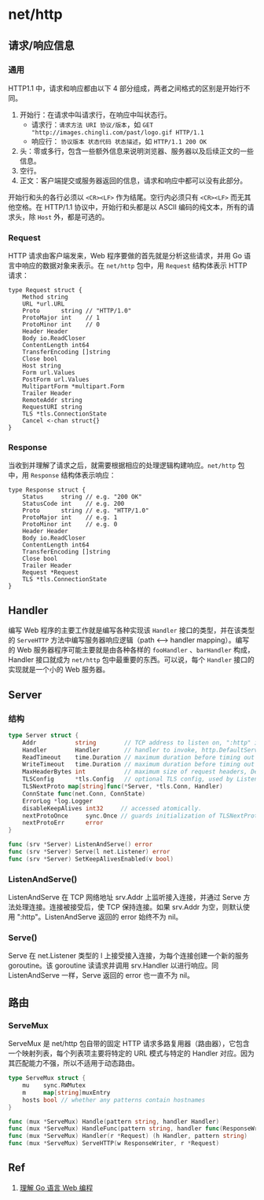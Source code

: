 # net/http

## 请求/响应信息

### 通用

HTTP1.1 中，请求和响应都由以下 4 部分组成，两者之间格式的区别是开始行不同。

1. 开始行：在请求中叫请求行，在响应中叫状态行。
   - 请求行：`请求方法 URI 协议/版本`，如 `GET "http://images.chingli.com/past/logo.gif HTTP/1.1`
   - 响应行： `协议版本 状态代码 状态描述`，如 `HTTP/1.1 200 OK`
2. 头：零或多行，包含一些额外信息来说明浏览器、服务器以及后续正文的一些信息。
3. 空行。
4. 正文：客户端提交或服务器返回的信息，请求和响应中都可以没有此部分。

开始行和头的各行必须以 `<CR><LF>` 作为结尾。空行内必须只有 `<CR><LF>` 而无其他空格。在 HTTP/1.1 协议中，开始行和头都是以 ASCII 编码的纯文本，所有的请求头，除 `Host` 外，都是可选的。

### Request

HTTP 请求由客户端发来，Web 程序要做的首先就是分析这些请求，并用 Go 语言中响应的数据对象来表示。在 `net/http` 包中，用 `Request` 结构体表示 HTTP 请求：

```
type Request struct {
    Method string
    URL *url.URL
    Proto      string // "HTTP/1.0"
    ProtoMajor int    // 1
    ProtoMinor int    // 0
    Header Header
    Body io.ReadCloser
    ContentLength int64
    TransferEncoding []string
    Close bool
    Host string
    Form url.Values
    PostForm url.Values
    MultipartForm *multipart.Form
    Trailer Header
    RemoteAddr string
    RequestURI string
    TLS *tls.ConnectionState
    Cancel <-chan struct{}
}
```

### Response

当收到并理解了请求之后，就需要根据相应的处理逻辑构建响应。`net/http` 包中，用 `Response` 结构体表示响应：

```
type Response struct {
    Status     string // e.g. "200 OK"
    StatusCode int    // e.g. 200
    Proto      string // e.g. "HTTP/1.0"
    ProtoMajor int    // e.g. 1
    ProtoMinor int    // e.g. 0
    Header Header
    Body io.ReadCloser
    ContentLength int64
    TransferEncoding []string
    Close bool
    Trailer Header
    Request *Request
    TLS *tls.ConnectionState
}
```

## Handler

编写 Web 程序的主要工作就是编写各种实现该 `Handler` 接口的类型，并在该类型的 `ServeHTTP` 方法中编写服务器响应逻辑（path <--> handler mapping）。编写的 Web 服务器程序可能主要就是由各种各样的 `fooHandler` 、`barHandler` 构成，Handler 接口就成为 `net/http` 包中最重要的东西。可以说，每个 `Handler` 接口的实现就是一个小的 Web 服务器。

## Server

### 结构

```go
type Server struct {
    Addr           string        // TCP address to listen on, ":http" if empty
    Handler        Handler       // handler to invoke, http.DefaultServeMux if nil
    ReadTimeout    time.Duration // maximum duration before timing out read of the request
    WriteTimeout   time.Duration // maximum duration before timing out write of the response
    MaxHeaderBytes int           // maximum size of request headers, DefaultMaxHeaderBytes if 0
    TLSConfig      *tls.Config   // optional TLS config, used by ListenAndServeTLS
    TLSNextProto map[string]func(*Server, *tls.Conn, Handler)
    ConnState func(net.Conn, ConnState)
    ErrorLog *log.Logger
    disableKeepAlives int32     // accessed atomically.
    nextProtoOnce     sync.Once // guards initialization of TLSNextProto in Serve
    nextProtoErr      error
}

func (srv *Server) ListenAndServe() error
func (srv *Server) Serve(l net.Listener) error
func (srv *Server) SetKeepAlivesEnabled(v bool)
```

### ListenAndServe()

ListenAndServe 在 TCP 网络地址 srv.Addr 上监听接入连接，并通过 Serve 方法处理连接。连接被接受后，使 TCP 保持连接。如果 srv.Addr 为空，则默认使用 ":http"。ListenAndServe 返回的 error 始终不为 nil。

### Serve()

Serve 在 net.Listener 类型的 l 上接受接入连接，为每个连接创建一个新的服务 goroutine。该 goroutine 读请求并调用 srv.Handler 以进行响应。同 ListenAndServe 一样，Serve 返回的 error 也一直不为 nil。

## 路由

### ServeMux

ServeMux 是 net/http 包自带的固定 HTTP 请求多路复用器（路由器），它包含一个映射列表，每个列表项主要将特定的 URL 模式与特定的 Handler 对应。因为其匹配能力不强，所以不适用于动态路由。

```go
type ServeMux struct {
    mu    sync.RWMutex
    m     map[string]muxEntry
    hosts bool // whether any patterns contain hostnames
}

func (mux *ServeMux) Handle(pattern string, handler Handler)
func (mux *ServeMux) HandleFunc(pattern string, handler func(ResponseWriter, *Request))
func (mux *ServeMux) Handler(r *Request) (h Handler, pattern string)
func (mux *ServeMux) ServeHTTP(w ResponseWriter, r *Request)
```



## Ref

1. [理解 Go 语言 Web 编程](https://chingli.com/coding/understanding-go-web-app.html)












